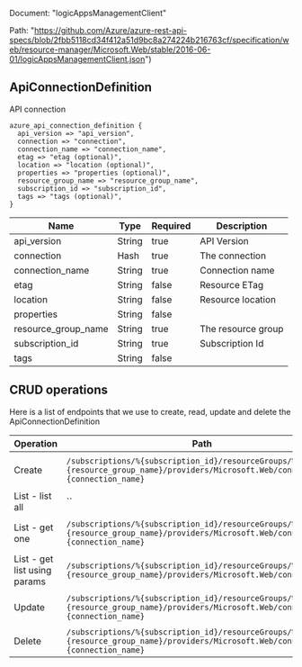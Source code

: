 Document: "logicAppsManagementClient"


Path: "https://github.com/Azure/azure-rest-api-specs/blob/2fbb5118cd34f412a51d9bc8a274224b216763cf/specification/web/resource-manager/Microsoft.Web/stable/2016-06-01/logicAppsManagementClient.json")

## ApiConnectionDefinition

API connection

```puppet
azure_api_connection_definition {
  api_version => "api_version",
  connection => "connection",
  connection_name => "connection_name",
  etag => "etag (optional)",
  location => "location (optional)",
  properties => "properties (optional)",
  resource_group_name => "resource_group_name",
  subscription_id => "subscription_id",
  tags => "tags (optional)",
}
```

| Name        | Type           | Required       | Description       |
| ------------- | ------------- | ------------- | ------------- |
|api_version | String | true | API Version |
|connection | Hash | true | The connection |
|connection_name | String | true | Connection name |
|etag | String | false | Resource ETag |
|location | String | false | Resource location |
|properties | String | false |  |
|resource_group_name | String | true | The resource group |
|subscription_id | String | true | Subscription Id |
|tags | String | false |  |



## CRUD operations

Here is a list of endpoints that we use to create, read, update and delete the ApiConnectionDefinition

| Operation | Path | Verb | Description | OperationID |
| ------------- | ------------- | ------------- | ------------- | ------------- |
|Create|`/subscriptions/%{subscription_id}/resourceGroups/%{resource_group_name}/providers/Microsoft.Web/connections/%{connection_name}`|Put|Creates or updates a connection|Connections_CreateOrUpdate|
|List - list all|``||||
|List - get one|`/subscriptions/%{subscription_id}/resourceGroups/%{resource_group_name}/providers/Microsoft.Web/connections/%{connection_name}`|Get|Get a specific connection|Connections_Get|
|List - get list using params|`/subscriptions/%{subscription_id}/resourceGroups/%{resource_group_name}/providers/Microsoft.Web/connections`|Get|Gets a list of connections|Connections_List|
|Update|`/subscriptions/%{subscription_id}/resourceGroups/%{resource_group_name}/providers/Microsoft.Web/connections/%{connection_name}`|Put|Creates or updates a connection|Connections_CreateOrUpdate|
|Delete|`/subscriptions/%{subscription_id}/resourceGroups/%{resource_group_name}/providers/Microsoft.Web/connections/%{connection_name}`|Delete|Deletes a connection|Connections_Delete|
